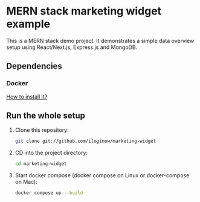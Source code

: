 # MERN stack marketing widget example
This is a MERN stack demo project. It demonstrates a simple data overview setup using React/Next.js, Express.js and MongoDB.

## Dependencies

### Docker

[How to install it?](https://docs.docker.com/get-docker/)

## Run the whole setup

1. Clone this repository:

    ```sh
    git clone git://github.com/iloginow/marketing-widget
    ```
  
2. CD into the project directory:

    ```sh
    cd marketing-widget
    ```
  
2. Start docker compose (docker compose on Linux or docker-compose on Mac):

    ```sh
    docker compose up --build
    ```
